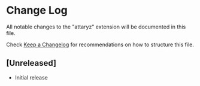 # Change Log

All notable changes to the "attaryz" extension will be documented in this file.

Check [Keep a Changelog](http://keepachangelog.com/) for recommendations on how to structure this file.

## [Unreleased]

- Initial release
